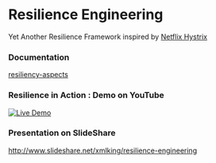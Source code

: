 # Resilience Engineering

Yet Another Resilience Framework inspired by [Netflix Hystrix](https://github.com/Netflix/Hystrix/wiki/How-it-Works)

### Documentation

[resiliency-aspects](/resiliency-aspects)

### Resilience in Action : Demo on YouTube

[![Live Demo](http://img.youtube.com/vi/ZyeEdjufSHE/maxresdefault.jpg)](http://youtu.be/ZyeEdjufSHE)

### Presentation on SlideShare

http://www.slideshare.net/xmlking/resilience-engineering
